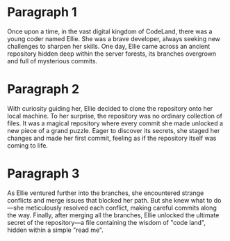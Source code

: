 # Paragraph 1
Once upon a time, in the vast digital kingdom of CodeLand, there was a young coder named Ellie. She was a brave developer, always seeking new challenges to sharpen her skills. One day, Ellie came across an ancient repository hidden deep within the server forests, its branches overgrown and full of mysterious commits.

# Paragraph 2
With curiosity guiding her, Ellie decided to clone the repository onto her local machine. To her surprise, the repository was no ordinary collection of files. It was a magical repository where every commit she made unlocked a new piece of a grand puzzle. Eager to discover its secrets, she staged her changes and made her first commit, feeling as if the repository itself was coming to life.

# Paragraph 3
As Ellie ventured further into the branches, she encountered strange conflicts and merge issues that blocked her path. But she knew what to do—she meticulously resolved each conflict, making careful commits along the way. Finally, after merging all the branches, Ellie unlocked the ultimate secret of the repository—a file containing the wisdom of "code land", hidden within a simple "read me".
